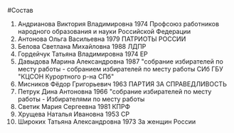 #Состав
1. Андрианова Виктория Владимировна 1974 Профсоюз работников народного образования и науки Российской Федерации
2. Антонова Ольга Васильевна 1979 ПАТРИОТЫ РОССИИ
3. Белова Светлана Михайловна 1988 ЛДПР
4. Гордейчук Татьяна Владимировна 1974 ЕР
5. Давыдова Марина Александровна 1987 \"собрание избирателей по месту работы - собранием избирателей по месту работы СИб ГБУ \"КЦСОН Курортного р-на СПб\"
6. Мисников Фёдор Григорьевич 1963 ПАРТИЯ ЗА СПРАВЕДЛИВОСТЬ
7. Петрук Дина Антоновна 1966 \"собрание избирателей по месту работы - Избирателями по месту работы
8. Светик Мария Сергеевна 1981 КПРФ
9. Хрущева Наталья Ивановна 1953 СР
10. Широких Татьяна Александровна 1973 За женщин России
